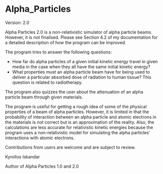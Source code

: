 # Alpha_Particles
Version: 2.0

Alpha Particles 2.0 is a non-relativistic simulator of alpha particle beams. However, it is not finalised. Please see Section 4.2 of my documentation for a detailed description of how the program can be improved.

The program tries to answer the following questions:
* How far do alpha particles of a given initial kinetic energy travel in given media in the case when they all have the same initial kinetic energy?
* What properties must an alpha particle beam have for being used to deliver a particular absorbed dose of radiation to human tissue? This question is related to radiotherapy.

The program also quizzes the user about the attenuation of an alpha particle beam through given materials.

The program is useful for getting a rough idea of some of the physical properties of a beam of alpha particles. However, it is limited in that the probability of interaction between an alpha particle and atomic electrons in the materials is not correct but is an approximation of the reality. Also, the calculations are less accurate for relativistic kinetic energies because the program uses a non-relativistic model for simulating the alpha particles' interactions with atomic electrons.

Contributions from users are welcome and are subject to review.

Kyrollos Iskandar

Author of Alpha Particles 1.0 and 2.0
